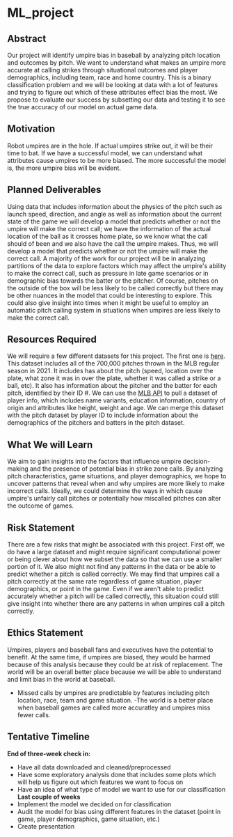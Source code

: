 # ML_project

## Abstract

Our project will identify umpire bias in baseball by analyzing pitch 
location and outcomes by pitch. We want to understand what makes an umpire 
more accurate at calling strikes through situational outcomes and player
demographics, including team, race and home country. This is a binary 
classification problem and we will be looking at data with a lot of features
and trying to figure out which of these attributes effect bias the most. 
We propose to evaluate our success by subsetting our data and testing it 
to see the true accuracy of our model on actual game data.

## Motivation

Robot umpires are in the hole. If actual umpires strike out, it will be their
time to bat. If we have a successful model, we can understand what attributes
cause umpires to be more biased. The more successful the model is, the more umpire 
bias will be evident.

## Planned Deliverables

Using data that includes information about the physics of the pitch such as launch speed, direction, and angle as well as information about the current state of the game we will develop a model that predicts whether or not the umpire will make the correct call; we have the information of the actual location of the ball as it crosses home plate, so we know what the call should of been and we also have the call the umpire makes. Thus, we will develop a model that predicts whether or not the umpire will make the correct call. A majority of the work for our project will be in analyzing partitions of the data to explore factors which may affect the umpire's ability to make the correct call, such as pressure in late game scenarios or in demographic bias towards the batter or the pitcher. Of course, pitches on the outside of the box will be less likely to be called correctly but there may be other nuances in the model that could be interesting to explore. This could also give insight into times when it might be useful to employ an automatic pitch calling system in situations when umpires are less likely to make the correct call.  

## Resources Required

We will require a few different datasets for this project. The first one is [here](https://www.kaggle.com/datasets/amandaaapoor/2021regularseasonmlbpitches). This dataset includes all of the 700,000 pitches thrown in the MLB regular season in 2021. It includes has about the pitch (speed, location over the plate, what zone it was in over the plate, whether it was called a strike or a ball, etc). It also has information about the pitcher and the batter for each pitch, identified by their ID #. We can use the [MLB API](https://appac.github.io/mlb-data-api-docs/#header-getting-started) to pull a dataset of player info, which includes name variants, education information, country of origin and attributes like height, weight and age. We can merge this dataset with the pitch dataset by player ID to include information about the demographics of the pitchers and batters in the pitch dataset. 

## What We will Learn

We aim to gain insights into the factors that influence umpire decision-making and the presence of potential bias in strike zone calls. By analyzing pitch characteristics, game situations, and player demographics, we hope to uncover patterns that reveal when and why umpires are more likely to make incorrect calls. Ideally, we could determine the ways in which cause umpire's unfairly call pitches or potentially how miscalled pitches can alter the outcome of games. 

## Risk Statement

There are a few risks that might be associated with this project. First off, we do have a large dataset and might require significant computational power or being clever about how we subset the data so that we can use a smaller portion of it. We also might not find any patterns ‍‍‍‍‍‍‍‍‍‍‍‍‍‍‍‍‍‍‍‍in the data or be able to predict whether a pitch is called correctly.  ‍‍‍‍‍‍‍‍‍‍‍‍‍‍We may find that umpires call a pitch correctly at the same rate regardless of game situation, player demographics, or point in the game. Even if we aren't able to predict accurately whether a pitch will be called correctly, this situation could still give insight into whether there are any patterns in when umpires call a pitch correctly. 

## Ethics Statement

Umpires, players and baseball fans and executives have the potential to benefit.
At the same time, if umpires are biased, they would be harmed because of this analysis
because they could be at risk of replacement. The world will be an overall better place
because we will be able to understand and limit bias in the world at baseball. 
- Missed calls by umpires are predictable by features including pitch location, race, team and game
situation.
-The world is a better place when baseball games are called more accuratley and 
umpires miss fewer calls. 

## Tentative Timeline
**End of three-week check in:**
- Have all data downloaded and cleaned/preprocessed
- Have some exploratory analysis done that includes some plots which will help us figure out which features we want to focus on
- Have an idea of what type of model we want to use for our classification 
**Last couple of weeks**
- Implement the model we decided on for classification 
- Audit the model for bias using different features in the dataset (point in game, player demographics, game situation, etc.)
- Create presentation
